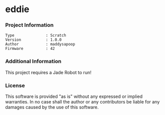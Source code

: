 eddie
================



### Project Information
```
Type              : Scratch
Version           : 1.0.0
Author            : maddysapoop
Firmware          : 42
```

### Additional Information
This project requires a Jade Robot to run!

### License
This software is provided "as is" without any expressed or implied warranties.  In no case shall the author or any contributors be liable for any damages caused by the use of this software.

